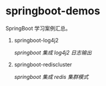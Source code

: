 # springboot-demos
SpringBoot 学习案例汇总。

1. springboot-log4j2 

    _springboot 集成 log4j2 日志输出_
2. springboot-rediscluster

    _springboot 集成 redis 集群模式_
   